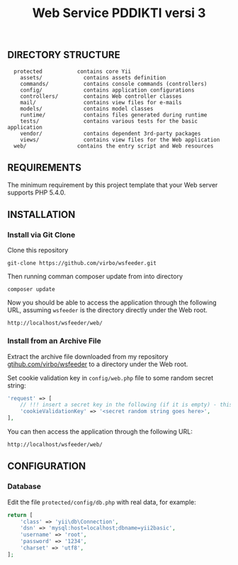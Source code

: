 <p align="center">
    <h1 align="center">Web Service PDDIKTI versi 3</h1>
    <br>
</p>

DIRECTORY STRUCTURE
-------------------
      protected           contains core Yii
        assets/             contains assets definition
        commands/           contains console commands (controllers)
        config/             contains application configurations
        controllers/        contains Web controller classes
        mail/               contains view files for e-mails
        models/             contains model classes
        runtime/            contains files generated during runtime
        tests/              contains various tests for the basic application
        vendor/             contains dependent 3rd-party packages
        views/              contains view files for the Web application
      web/                contains the entry script and Web resources



REQUIREMENTS
------------

The minimum requirement by this project template that your Web server supports PHP 5.4.0.


INSTALLATION
------------

### Install via Git Clone

Clone this repository

~~~
git-clone https://github.com/virbo/wsfeeder.git
~~~

Then running comman composer update from into directory

~~~
composer update
~~~

Now you should be able to access the application through the following URL, assuming `wsfeeder` is the directory
directly under the Web root.

~~~
http://localhost/wsfeeder/web/
~~~

### Install from an Archive File

Extract the archive file downloaded from my repository [gtihub.com/virbo/wsfeeder](https://github.com/virbo/wsfeeder/archive/gh-pages.zip) to
a directory under the Web root.

Set cookie validation key in `config/web.php` file to some random secret string:

```php
'request' => [
    // !!! insert a secret key in the following (if it is empty) - this is required by cookie validation
    'cookieValidationKey' => '<secret random string goes here>',
],
```

You can then access the application through the following URL:

~~~
http://localhost/wsfeeder/web/
~~~

CONFIGURATION
-------------

### Database

Edit the file `protected/config/db.php` with real data, for example:

```php
return [
    'class' => 'yii\db\Connection',
    'dsn' => 'mysql:host=localhost;dbname=yii2basic',
    'username' => 'root',
    'password' => '1234',
    'charset' => 'utf8',
];
```
